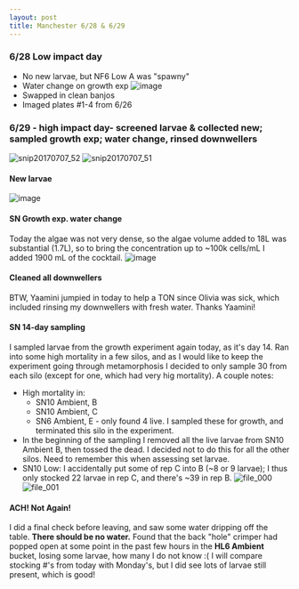 ```yaml
---
layout: post
title: Manchester 6/28 & 6/29
---
```


### 6/28 Low impact day
  * No new larvae, but NF6 Low A was "spawny"
  * Water change on growth exp
  ![image](https://user-images.githubusercontent.com/17264765/27980609-5cad3e90-6335-11e7-86ac-41e06e05fae1.png)
  * Swapped in clean banjos
  * Imaged plates #1-4 from 6/26
  
### 6/29 - high impact day- screened larvae & collected new; sampled growth exp; water change, rinsed downwellers

![snip20170707_52](https://user-images.githubusercontent.com/17264765/27980704-768711b4-6336-11e7-9e54-f596b1e624e1.png)
![snip20170707_51](https://user-images.githubusercontent.com/17264765/27980703-76863708-6336-11e7-91a5-1e74fe45d367.png)

#### New larvae
![image](https://user-images.githubusercontent.com/17264765/27980651-ebfa98ae-6335-11e7-9809-3719c84b5d37.png)

#### SN Growth exp. water change
Today the algae was not very dense, so the algae volume added to 18L was substantial (1.7L), so to bring the concentration up to ~100k cells/mL I added 1900 mL of the cocktail.
![image](https://user-images.githubusercontent.com/17264765/27980732-babd6644-6336-11e7-82f0-c1c164c12938.png)

#### Cleaned all downwellers
BTW, Yaamini jumpied in today to help a TON since Olivia was sick, which included rinsing my downwellers with fresh water.  Thanks Yaamini! 

#### SN 14-day sampling
I sampled larvae from the growth experiment again today, as it's day 14.  Ran into some high mortality in a few silos, and as I would like to keep the experiment going through metamorphosis I decided to only sample 30 from each silo (except for one, which had very hig mortality). A couple notes:
  * High mortality in:
    - SN10 Ambient, B
    - SN10 Ambient, C
    - SN6 Ambient, E - only found 4 live. I sampled these for growth, and terminated this silo in the experiment.
  * In the beginning of the sampling I removed all the live larvae from SN10 Ambient B, then tossed the dead. I decided not to do this for all the other silos. Need to remember this when assessing set larvae. 
  * SN10 Low: I accidentally put some of rep C into B (~8 or 9 larvae); I thus only stocked 22 larvae in rep C, and there's ~39 in rep B.
![file_000](https://user-images.githubusercontent.com/17264765/27980781-3287e442-6337-11e7-9a05-dbeff04e4ce1.jpeg)
![file_001](https://user-images.githubusercontent.com/17264765/27980780-3285f8f8-6337-11e7-8bd9-dd36c6cfb0a8.jpeg)

#### ACH! Not Again!
I did a final check before leaving, and saw some water dripping off the table. **There should be no water.** Found that the back "hole" crimper had popped open at some point in the past few hours in the **HL6 Ambient** bucket, losing some larvae, how many I do not know :( I will compare stocking #'s from today with Monday's, but I did see lots of larvae still present, which is good! 
